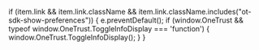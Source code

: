 if (item.link && item.link.className && item.link.className.includes("ot-sdk-show-preferences")) {
  e.preventDefault();
  if (window.OneTrust && typeof window.OneTrust.ToggleInfoDisplay === 'function') {
    window.OneTrust.ToggleInfoDisplay();
  }
}